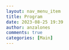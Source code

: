 ```yaml
---
layout: nav_menu_item
title: Program
date: 2023-08-25 19:39
author: anzalones
comments: true
categories: [Main]
---
```


